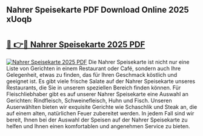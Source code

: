 ## Nahrer Speisekarte PDF Download Online 2025 xUoqb

# <h2><a href="http://gc5kkdn.nevu.top/?p=Nahrer+Speisekarte">🔗 👉🔴 Nahrer Speisekarte 2025 PDF</a></h2>

[![Nahrer Speisekarte 2025 PDF](https://i.imgur.com/dBaPXMq.png)](http://gc5kkdn.nevu.top/?p=Nahrer+Speisekarte)
Die Nahrer Speisekarte ist nicht nur eine Liste von Gerichten in einem Restaurant oder Café, sondern auch Ihre Gelegenheit, etwas zu finden, das für Ihren Geschmack köstlich und geeignet ist. Es gibt viele frische Salate auf der Nahrer Speisekarte unseres Restaurants, die Sie in unserem speziellen Bereich finden können. Für Fleischliebhaber gibt es auf unserer Nahrer Speisekarte eine Auswahl an Gerichten: Rindfleisch, Schweinefleisch, Huhn und Fisch. Unseren Auserwählten bieten wir exquisite Gerichte wie Schaschlik und Steak an, die auf einem alten, natürlichen Feuer zubereitet werden. In jedem Fall sind wir bereit, Ihnen bei der Auswahl der Speisen auf der Nahrer Speisekarte zu helfen und Ihnen einen komfortablen und angenehmen Service zu bieten.
